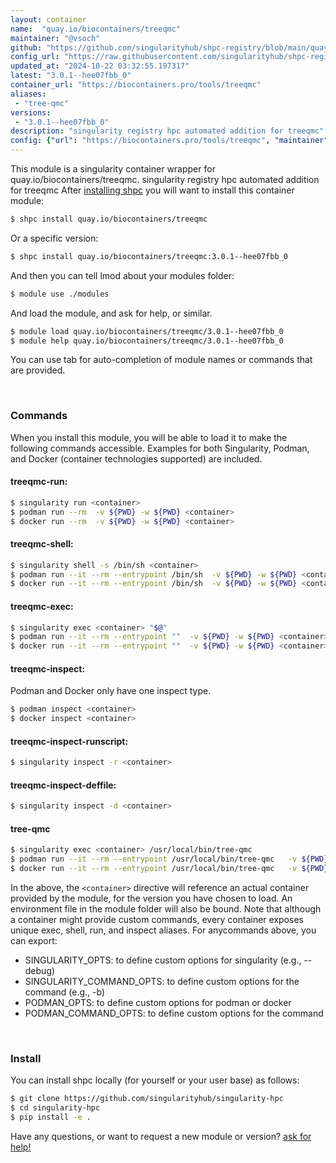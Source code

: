 ```yaml
---
layout: container
name:  "quay.io/biocontainers/treeqmc"
maintainer: "@vsoch"
github: "https://github.com/singularityhub/shpc-registry/blob/main/quay.io/biocontainers/treeqmc/container.yaml"
config_url: "https://raw.githubusercontent.com/singularityhub/shpc-registry/main/quay.io/biocontainers/treeqmc/container.yaml"
updated_at: "2024-10-22 03:32:55.197317"
latest: "3.0.1--hee07fbb_0"
container_url: "https://biocontainers.pro/tools/treeqmc"
aliases:
 - "tree-qmc"
versions:
 - "3.0.1--hee07fbb_0"
description: "singularity registry hpc automated addition for treeqmc"
config: {"url": "https://biocontainers.pro/tools/treeqmc", "maintainer": "@vsoch", "description": "singularity registry hpc automated addition for treeqmc", "latest": {"3.0.1--hee07fbb_0": "sha256:42aaabd17c6d9b358914a9b2c50cd6ddd175a3774e2b8a41d657a1f1b9428d36"}, "tags": {"3.0.1--hee07fbb_0": "sha256:42aaabd17c6d9b358914a9b2c50cd6ddd175a3774e2b8a41d657a1f1b9428d36"}, "docker": "quay.io/biocontainers/treeqmc", "aliases": {"tree-qmc": "/usr/local/bin/tree-qmc"}}
---
```


This module is a singularity container wrapper for quay.io/biocontainers/treeqmc.
singularity registry hpc automated addition for treeqmc
After [installing shpc](#install) you will want to install this container module:


```bash
$ shpc install quay.io/biocontainers/treeqmc
```

Or a specific version:

```bash
$ shpc install quay.io/biocontainers/treeqmc:3.0.1--hee07fbb_0
```

And then you can tell lmod about your modules folder:

```bash
$ module use ./modules
```

And load the module, and ask for help, or similar.

```bash
$ module load quay.io/biocontainers/treeqmc/3.0.1--hee07fbb_0
$ module help quay.io/biocontainers/treeqmc/3.0.1--hee07fbb_0
```

You can use tab for auto-completion of module names or commands that are provided.

<br>

### Commands

When you install this module, you will be able to load it to make the following commands accessible.
Examples for both Singularity, Podman, and Docker (container technologies supported) are included.

#### treeqmc-run:

```bash
$ singularity run <container>
$ podman run --rm  -v ${PWD} -w ${PWD} <container>
$ docker run --rm  -v ${PWD} -w ${PWD} <container>
```

#### treeqmc-shell:

```bash
$ singularity shell -s /bin/sh <container>
$ podman run --it --rm --entrypoint /bin/sh  -v ${PWD} -w ${PWD} <container>
$ docker run --it --rm --entrypoint /bin/sh  -v ${PWD} -w ${PWD} <container>
```

#### treeqmc-exec:

```bash
$ singularity exec <container> "$@"
$ podman run --it --rm --entrypoint ""  -v ${PWD} -w ${PWD} <container> "$@"
$ docker run --it --rm --entrypoint ""  -v ${PWD} -w ${PWD} <container> "$@"
```

#### treeqmc-inspect:

Podman and Docker only have one inspect type.

```bash
$ podman inspect <container>
$ docker inspect <container>
```

#### treeqmc-inspect-runscript:

```bash
$ singularity inspect -r <container>
```

#### treeqmc-inspect-deffile:

```bash
$ singularity inspect -d <container>
```


#### tree-qmc

```bash
$ singularity exec <container> /usr/local/bin/tree-qmc
$ podman run --it --rm --entrypoint /usr/local/bin/tree-qmc   -v ${PWD} -w ${PWD} <container> -c " $@"
$ docker run --it --rm --entrypoint /usr/local/bin/tree-qmc   -v ${PWD} -w ${PWD} <container> -c " $@"
```



In the above, the `<container>` directive will reference an actual container provided
by the module, for the version you have chosen to load. An environment file in the
module folder will also be bound. Note that although a container
might provide custom commands, every container exposes unique exec, shell, run, and
inspect aliases. For anycommands above, you can export:

 - SINGULARITY_OPTS: to define custom options for singularity (e.g., --debug)
 - SINGULARITY_COMMAND_OPTS: to define custom options for the command (e.g., -b)
 - PODMAN_OPTS: to define custom options for podman or docker
 - PODMAN_COMMAND_OPTS: to define custom options for the command

<br>

### Install

You can install shpc locally (for yourself or your user base) as follows:

```bash
$ git clone https://github.com/singularityhub/singularity-hpc
$ cd singularity-hpc
$ pip install -e .
```

Have any questions, or want to request a new module or version? [ask for help!](https://github.com/singularityhub/singularity-hpc/issues)